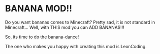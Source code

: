 # BANANA MOD!!

Do you want bananas comes to Minecraft?
Pretty sad, it is not standard in Minecraft...
Well, with THIS mod you can ADD BANANAS!!!

So, its time to do the banana-dance!

The one who makes you happy with creating this mod is LeonCoding.
